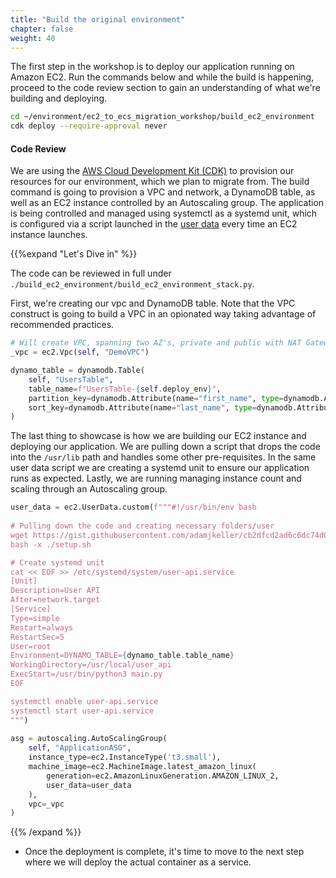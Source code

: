 ```yaml
---
title: "Build the original environment"
chapter: false
weight: 40
---
```


The first step in the workshop is to deploy our application running on Amazon EC2.
Run the commands below and while the build is happening, proceed to the code review section to gain an understanding of what we're building and deploying.

```bash
cd ~/environment/ec2_to_ecs_migration_workshop/build_ec2_environment
cdk deploy --require-approval never
```
 
#### Code Review

We are using the [AWS Cloud Development Kit (CDK)](https://aws.amazon.com/cdk/) to provision our resources for our environment, which we plan to migrate from.
The build command is going to provision a VPC and network, a DynamoDB table, as well as an EC2 instance controlled by an Autoscaling group.
The application is being controlled and managed using systemctl as a systemd unit, which is configured via a script launched in the [user data](https://docs.aws.amazon.com/AWSEC2/latest/UserGuide/user-data.html) every time an EC2 instance launches.

{{%expand "Let's Dive in" %}}

The code can be reviewed in full under `./build_ec2_environment/build_ec2_environment_stack.py`.

First, we're creating our vpc and DynamoDB table. 
Note that the VPC construct is going to build a VPC in an opionated way taking advantage of recommended practices.

```python
# Will create VPC, spanning two AZ's, private and public with NAT Gateways
_vpc = ec2.Vpc(self, "DemoVPC")

dynamo_table = dynamodb.Table(
    self, "UsersTable",
    table_name=f"UsersTable-{self.deploy_env}",
    partition_key=dynamodb.Attribute(name="first_name", type=dynamodb.AttributeType.STRING),
    sort_key=dynamodb.Attribute(name="last_name", type=dynamodb.AttributeType.STRING),
)
```

The last thing to showcase is how we are building our EC2 instance and deploying our application.
We are pulling down a script that drops the code into the `/usr/lib` path and handles some other pre-requisites.
In the same user data script we are creating a systemd unit to ensure our application runs as expected.
Lastly, we are running managing instance count and scaling through an Autoscaling group.

```python
user_data = ec2.UserData.custom(f"""#!/usr/bin/env bash
        
# Pulling down the code and creating necessary folders/user
wget https://gist.githubusercontent.com/adamjkeller/cb2dfcd2ad6c6dc74d02c83759f2a1c5/raw/93b65f6b11d07574667d636678e7716b805a8097/setup.sh
bash -x ./setup.sh

# Create systemd unit
cat << EOF >> /etc/systemd/system/user-api.service
[Unit]
Description=User API
After=network.target
[Service]
Type=simple
Restart=always
RestartSec=5
User=root
Environment=DYNAMO_TABLE={dynamo_table.table_name}
WorkingDirectory=/usr/local/user_api
ExecStart=/usr/bin/python3 main.py
EOF

systemctl enable user-api.service
systemctl start user-api.service
""")
        
asg = autoscaling.AutoScalingGroup(
    self, "ApplicationASG",
    instance_type=ec2.InstanceType('t3.small'),
    machine_image=ec2.MachineImage.latest_amazon_linux(
        generation=ec2.AmazonLinuxGeneration.AMAZON_LINUX_2,
        user_data=user_data
    ),
    vpc=_vpc
)
```

{{% /expand %}}

- Once the deployment is complete, it's time to move to the next step where we will deploy the actual container as a service.

